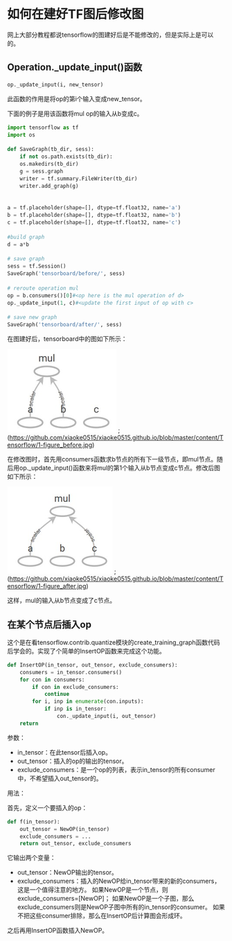 # 如何在建好TF图后修改图

网上大部分教程都说tensorflow的图建好后是不能修改的，但是实际上是可以的。

## Operation._update_input()函数

```python
op._update_input(i, new_tensor)
```

此函数的作用是将op的第i个输入变成new_tensor。

下面的例子是用该函数将mul op的输入从b变成c。
```python
import tensorflow as tf
import os

def SaveGraph(tb_dir, sess):
    if not os.path.exists(tb_dir):
    os.makedirs(tb_dir)
    g = sess.graph
    writer = tf.summary.FileWriter(tb_dir)
    writer.add_graph(g)
  
    
a = tf.placeholder(shape=[], dtype=tf.float32, name='a')
b = tf.placeholder(shape=[], dtype=tf.float32, name='b')
c = tf.placeholder(shape=[], dtype=tf.float32, name='c')

#build graph  
d = a*b

# save graph
sess = tf.Session()
SaveGraph('tensorboard/before/', sess)

# reroute operation mul
op = b.consumers()[0]#<op here is the mul operation of d>
op._update_input(1, c)#<update the first input of op with c>

# save new graph
SaveGraph('tensorboard/after/', sess)
```

在图建好后，tensorboard中的图如下所示：

![reroute之前](./1-figure_before.jpg)
; (https://github.com/xiaoke0515/xiaoke0515.github.io/blob/master/content/Tensorflow/1-figure_before.jpg)

在修改图时，首先用consumers函数求b节点的所有下一级节点，即mul节点。随后用op._update_input()函数来将mul的第1个输入从b节点变成c节点。修改后图如下所示：

![reroute之后](./1-figure_after.jpg)
; (https://github.com/xiaoke0515/xiaoke0515.github.io/blob/master/content/Tensorflow/1-figure_after.jpg)

这样，mul的输入从b节点变成了c节点。

## 在某个节点后插入op

这个是在看tensorflow.contrib.quantize模块的create_training_graph函数代码后学会的。实现了个简单的InsertOP函数来完成这个功能。

```python
def InsertOP(in_tensor, out_tensor, exclude_consumers):
    consumers = in_tensor.consumers()
    for con in consumers:
        if con in exclude_consumers:
            continue
        for i, inp in enumerate(con.inputs):
            if inp is in_tensor:
                con._update_input(i, out_tensor)
    return
```

参数：
* in_tensor：在此tensor后插入op。
* out_tensor：插入的op的输出的tensor。
* exclude_consumers：是一个op的列表，表示in_tensor的所有consumer中，不希望插入out_tensor的。

用法：

首先，定义一个要插入的op：
```python
def f(in_tensor):
    out_tensor = NewOP(in_tensor)
    exclude_consumers = ...
    return out_tensor, exclude_consumers
```
它输出两个变量：
* out_tensor：NewOP输出的tensor。
* exclude_consumers：插入的NewOP给in_tensor带来的新的consumers，这是一个值得注意的地方。
如果NewOP是一个节点，则exclude_consumers=[NewOP]；
如果NewOP是一个子图，那么exclude_consumers则是NewOP子图中所有的in_tensor的consumer。
如果不把这些consumer排除，那么在InsertOP后计算图会形成环。

之后再用InsertOP函数插入NewOP。
